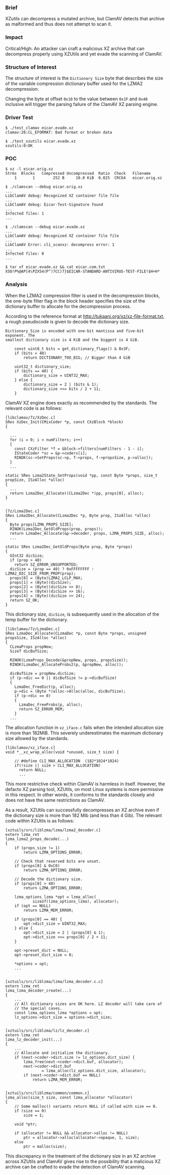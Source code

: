 ### Brief

XZutils can decompress a mutated archive, but ClamAV detects that archive as 
malformed and thus does not attempt to scan it.

### Impact

Critical/High: An attacker can craft a malicious XZ archive that can decompress
properly using XZUtils and yet evade the scanning of ClamAV.


### Structure of Interest 

The structure of interest is the `Dictionary Size` byte that describes the size
of the variable compression dictionary buffer used for the LZMA2 decompression.

Changing the byte at offset `0x10` to the value between `0x1F` and `0x40` 
inclusive will trigger the parsing failure of the ClamAV XZ parsing engine.


### Driver Test
```
$ ./test_clamav eicar.evade.xz 
clamav:26:CL_EFORMAT: Bad format or broken data

$ ./test_xzutils eicar.evade.xz 
xzutils:0:OK
```

### POC
```
$ xz -l eicar.orig.xz
Strms  Blocks   Compressed Uncompressed  Ratio  Check   Filename
    1       1        252 B     10.0 KiB  0.025  CRC64   eicar.orig.xz

$ ./clamscan --debug eicar.orig.xz
...
LibClamAV debug: Recognized XZ container file file
...
LibClamAV debug: Eicar-Test-Signature found
...
Infected files: 1
...

$ ./clamscan --debug eicar.evade.xz
...
LibClamAV debug: Recognized XZ container file file
...
LibClamAV Error: cli_scanxz: decompress error: 1
...
Infected files: 0
...

$ tar xf eicar.evade.xz && cat eicar.com.txt
X5O!P%@AP[4\PZX54(P^)7CC)7}$EICAR-STANDARD-ANTIVIRUS-TEST-FILE!$H+H*
```


### Analysis
When the LZMA2 compression filter is used in the decompression blocks, the 
one-byte filter flag in the block header specifies the size of the dictionary
buffer to allocate for the decompression process.

According to the reference format at http://tukaani.org/xz/xz-file-format.txt, 
a rough pseudocode is given to decode the dictionary size.

```
Dictionary Size is encoded with one-bit mantissa and five-bit exponent. The 
smallest dictionary size is 4 KiB and the biggest is 4 GiB.

    const uint8_t bits = get_dictionary_flags() & 0x3F;
    if (bits > 40)
        return DICTIONARY_TOO_BIG; // Bigger than 4 GiB

    uint32_t dictionary_size;
    if (bits == 40) {
        dictionary_size = UINT32_MAX;
    } else {
        dictionary_size = 2 | (bits & 1);
        dictionary_size <<= bits / 2 + 11;
    }
```

ClamAV XZ engine does exactly as recommended by the standards. The relevant 
code is as follows:

```
[libclamav/7z/XzDec.c]
SRes XzDec_Init(CMixCoder *p, const CXzBlock *block)
{
  
  ...
  for (i = 0; i < numFilters; i++)
  {
    const CXzFilter *f = &block->filters[numFilters - 1 - i];
    IStateCoder *sc = &p->coders[i];
    RINOK(sc->SetProps(sc->p, f->props, f->propsSize, p->alloc));
  }
  ...

static SRes Lzma2State_SetProps(void *pp, const Byte *props, size_t propSize, ISzAlloc *alloc)
{
  ...
  return Lzma2Dec_Allocate((CLzma2Dec *)pp, props[0], alloc);
}


[7z/Lzma2Dec.c]
SRes Lzma2Dec_Allocate(CLzma2Dec *p, Byte prop, ISzAlloc *alloc)
{
  Byte props[LZMA_PROPS_SIZE];
  RINOK(Lzma2Dec_GetOldProps(prop, props));
  return LzmaDec_Allocate(&p->decoder, props, LZMA_PROPS_SIZE, alloc);
  ...

static SRes Lzma2Dec_GetOldProps(Byte prop, Byte *props)
{
  UInt32 dicSize;
  if (prop > 40)
    return SZ_ERROR_UNSUPPORTED;
  dicSize = (prop == 40) ? 0xFFFFFFFF : LZMA2_DIC_SIZE_FROM_PROP(prop);
  props[0] = (Byte)LZMA2_LCLP_MAX;
  props[1] = (Byte)(dicSize);
  props[2] = (Byte)(dicSize >> 8);
  props[3] = (Byte)(dicSize >> 16);
  props[4] = (Byte)(dicSize >> 24);
  return SZ_OK;
}
```

This dictionary size, `dicSize`, is subsequently used in the allocation of
the temp buffer for the dictionary.

```
[libclamav/7z/LzmaDec.c]
SRes LzmaDec_Allocate(CLzmaDec *p, const Byte *props, unsigned propsSize, ISzAlloc *alloc)
{
  CLzmaProps propNew;
  SizeT dicBufSize;
  
  RINOK(LzmaProps_Decode(&propNew, props, propsSize));
  RINOK(LzmaDec_AllocateProbs2(p, &propNew, alloc));
  
  dicBufSize = propNew.dicSize;
  if (p->dic == 0 || dicBufSize != p->dicBufSize)
  {
    LzmaDec_FreeDict(p, alloc);
    p->dic = (Byte *)alloc->Alloc(alloc, dicBufSize);
    if (p->dic == 0)
    {
      LzmaDec_FreeProbs(p, alloc);
      return SZ_ERROR_MEM;
    }
  ...
```

The allocation function in `xz_iface.c` fails when the intended allocation size 
is more than 182MiB. This severely underestimates the maximum dictionary size 
allowed by the standards.

```
[libclamav/xz_iface.c]
void *__xz_wrap_alloc(void *unused, size_t size) {
    
    // #define CLI_MAX_ALLOCATION  (182*1024*1024)
    if(!size || size > CLI_MAX_ALLOCATION)
      return NULL;
      ...
```

This more restrictive check within ClamAV is harmless in itself. However, the 
defacto XZ parsing tool, XZUtils, on most Linux systems is more permissive in
this respect. In other words, it conforms to the standards closely and does
not have the same restrictions as ClamAV. 

As a result, XZUtils can successfully decompresses an XZ archive even if the 
dictionary size is more than 182 Mib (and less than 4 Gib). The relevant code 
within XZUtils is as follows:

```
[xztuils/src/liblzma/lzma/lzma2_decoder.c]
extern lzma_ret
lzma_lzma2_props_decode(...)
{
	if (props_size != 1)
		return LZMA_OPTIONS_ERROR;

	// Check that reserved bits are unset.
	if (props[0] & 0xC0)
		return LZMA_OPTIONS_ERROR;

	// Decode the dictionary size.
	if (props[0] > 40)
		return LZMA_OPTIONS_ERROR;

	lzma_options_lzma *opt = lzma_alloc(
			sizeof(lzma_options_lzma), allocator);
	if (opt == NULL)
		return LZMA_MEM_ERROR;

	if (props[0] == 40) {
		opt->dict_size = UINT32_MAX;
	} else {
		opt->dict_size = 2 | (props[0] & 1);
		opt->dict_size <<= props[0] / 2 + 11;
	}

	opt->preset_dict = NULL;
	opt->preset_dict_size = 0;

	*options = opt;
    ...


[xztuils/src/liblzma/lzma/lzma_decoder.c.c]
extern lzma_ret
lzma_lzma_decoder_create(...)
{
    ...
	// All dictionary sizes are OK here. LZ decoder will take care of
	// the special cases.
	const lzma_options_lzma *options = opt;
	lz_options->dict_size = options->dict_size;


[xztuils/src/liblzma/lz/lz_decoder.c]
extern lzma_ret
lzma_lz_decoder_init(...)
{
    ...
	// Allocate and initialize the dictionary.
	if (next->coder->dict.size != lz_options.dict_size) {
		lzma_free(next->coder->dict.buf, allocator);
		next->coder->dict.buf
				= lzma_alloc(lz_options.dict_size, allocator);
		if (next->coder->dict.buf == NULL)
			return LZMA_MEM_ERROR;


[xztuils/src/liblzma/common/common.c]
lzma_alloc(size_t size, const lzma_allocator *allocator)
{
	// Some malloc() variants return NULL if called with size == 0.
	if (size == 0)
		size = 1;

	void *ptr;

	if (allocator != NULL && allocator->alloc != NULL)
		ptr = allocator->alloc(allocator->opaque, 1, size);
	else
		ptr = malloc(size);
```

This discrepancy in the treatment of the dictionary size in an XZ archive 
across XZUtils and ClamAV gives rise to the possibility that a malicious XZ
archive can be crafted to evade the detection of ClamAV scanning.
